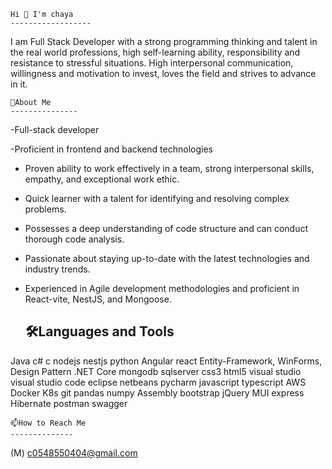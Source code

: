    Hi 👋 I'm chaya
    ------------------

I am Full Stack Developer with a strong programming thinking and talent in the real world professions, high self-learning ability,
responsibility and resistance to stressful situations. High interpersonal communication,
willingness and motivation to invest, loves the field and strives to advance in it.

    💭About Me
    ---------------

-Full-stack developer

-Proficient in frontend and backend technologies

 - Proven ability to work effectively in a team, strong interpersonal skills, empathy, and exceptional work ethic.

 - Quick learner with a talent for identifying and resolving complex problems.

 - Possesses a deep understanding of code structure and can conduct thorough code analysis.

 - Passionate about staying up-to-date with the latest technologies and industry trends.

 - Experienced in Agile development methodologies and proficient in React-vite, NestJS, and Mongoose.


    🛠Languages and Tools
   -----------------
   
Java c# c nodejs nestjs python
Angular react  Entity-Framework, WinForms, Design Pattern  .NET Core 
mongodb sqlserver css3 html5 
visual studio visual studio code eclipse netbeans pycharm
javascript typescript
AWS Docker K8s git
pandas numpy Assembly bootstrap jQuery MUI express
Hibernate postman swagger


    📫How to Reach Me
    --------------

(M) c0548550404@gmail.com









